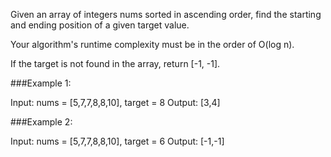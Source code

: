 Given an array of integers nums sorted in ascending order, find the starting and ending position of a given target value.

Your algorithm's runtime complexity must be in the order of O(log n).

If the target is not found in the array, return [-1, -1].

###Example 1:

Input: nums = [5,7,7,8,8,10], target = 8
Output: [3,4]

###Example 2:

Input: nums = [5,7,7,8,8,10], target = 6
Output: [-1,-1]